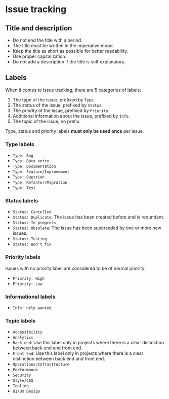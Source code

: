 # Issue tracking

## Title and description

- Do not end the title with a period.
- The title must be written in the imperative mood.
- Keep the title as short as possible for better readability.
- Use proper capitalization.
- Do not add a description if the title is self explanatory.

## Labels

When it comes to issue tracking, there are 5 categories of labels:

1. The type of the issue, prefixed by `Type`.
2. The status of the issue, prefixed by `Status`.
3. The priority of the issue, prefixed by `Priority`.
4. Additional information about the issue, prefixed by `Info`.
5. The topic of the issue, no prefix.

Type, status and priority labels **must only be used once** per issue.

### Type labels

- `Type: Bug`
- `Type: Data entry`
- `Type: Documentation`
- `Type: Feature/Improvement`
- `Type: Question`
- `Type: Refactor/Migration`
- `Type: Test`

### Status labels

- `Status: Cancelled`
- `Status: Duplicate`: The issue has been created before and is redundant.
- `Status: In progress`
- `Status: Obsolete`: The issue has been superseded by one or more new issues.
- `Status: Testing`
- `Status: Won't fix`

### Priority labels

Issues with no priority label are considered to be of normal priority.

- `Priority: High`
- `Priority: Low`

### Informational labels

- `Info: Help wanted`

### Topic labels

- `Accessibility`
- `Analytics`
- `Back end`: Use this label only in projects where there is a clear distinction between back end and front end.
- `Front end`: Use this label only in projects where there is a clear distinction between back end and front end.
- `Operations/Infrastructure`
- `Performance`
- `Security`
- `Style/CSS`
- `Tooling`
- `UI/UX Design`
